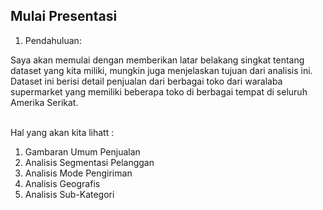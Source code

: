 ## Mulai Presentasi

1. Pendahuluan:

Saya akan memulai dengan memberikan latar belakang singkat tentang dataset yang kita miliki, mungkin juga menjelaskan tujuan dari analisis ini. Dataset ini berisi detail penjualan dari berbagai toko dari waralaba supermarket yang memiliki beberapa toko di berbagai tempat di seluruh Amerika Serikat.

<br>Hal yang akan kita lihatt :
1. Gambaran Umum Penjualan
2. Analisis Segmentasi Pelanggan
3. Analisis Mode Pengiriman
4. Analisis Geografis
5. Analisis Sub-Kategori
